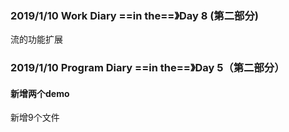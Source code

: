 ### 2019/1/10	Work Diary ==in the==》Day 8 (第二部分)

流的功能扩展

### 2019/1/10	Program Diary	==in the==》Day 5（第二部分）

#### 新增两个demo

新增9个文件